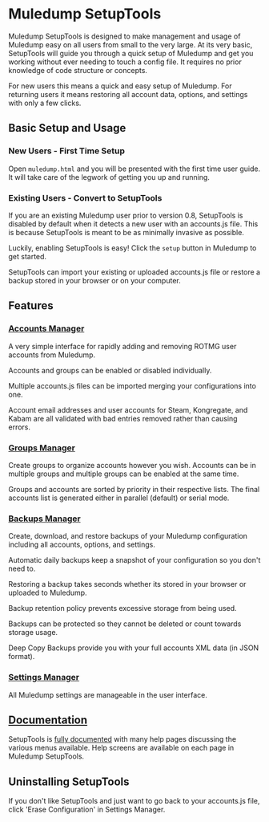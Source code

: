 # Muledump SetupTools

Muledump SetupTools is designed to make management and usage of Muledump easy on all users from small to the very large. At its very basic, SetupTools will guide you through a quick setup of Muledump and get you working without ever needing to touch a config file. It requires no prior knowledge of code structure or concepts.

For new users this means a quick and easy setup of Muledump. For returning users it means restoring all account data, options, and settings with only a few clicks.

## Basic Setup and Usage

### New Users - First Time Setup

Open ```muledump.html``` and you will be presented with the first time user guide. It will take care of the legwork of getting you up and running.

### Existing Users - Convert to SetupTools

If you are an existing Muledump user prior to version 0.8, SetupTools is disabled by default when it detects a new user with an accounts.js file. This is because SetupTools is meant to be as minimally invasive as possible.
 
Luckily, enabling SetupTools is easy! Click the ```setup``` button in Muledump to get started.

SetupTools can import your existing or uploaded accounts.js file or restore a backup stored in your browser or on your computer.

## Features

### [Accounts Manager](help/accounts-manager/index.md)

A very simple interface for rapidly adding and removing ROTMG user accounts from Muledump.

Accounts and groups can be enabled or disabled individually.

Multiple accounts.js files can be imported merging your configurations into one.

Account email addresses and user accounts for Steam, Kongregate, and Kabam are all validated with bad entries removed rather than causing errors.

### [Groups Manager](help/groups-manager/manager.md)

Create groups to organize accounts however you wish. Accounts can be in multiple groups and multiple groups can be enabled at the same time.

Groups and accounts are sorted by priority in their respective lists. The final accounts list is generated either in parallel (default) or serial mode.

### [Backups Manager](help/backups-manager/index.md)

Create, download, and restore backups of your Muledump configuration including all accounts, options, and settings.

Automatic daily backups keep a snapshot of your configuration so you don't need to.

Restoring a backup takes seconds whether its stored in your browser or uploaded to Muledump.

Backup retention policy prevents excessive storage from being used.

Backups can be protected so they cannot be deleted or count towards storage usage.

Deep Copy Backups provide you with your full accounts XML data (in JSON format).

### [Settings Manager](help/settings-manager.md)

All Muledump settings are manageable in the user interface.

## [Documentation](help/index.md)
SetupTools is [fully documented](help/index.md) with many help pages discussing the various menus available. Help screens are available on each page in Muledump SetupTools.

## Uninstalling SetupTools

If you don't like SetupTools and just want to go back to your accounts.js file, click 'Erase Configuration' in Settings Manager.
